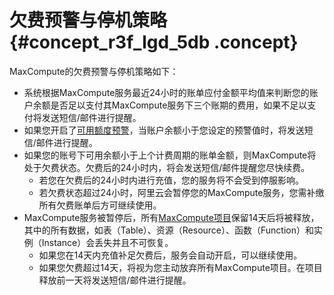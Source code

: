 # 欠费预警与停机策略 {#concept_r3f_lgd_5db .concept}

MaxCompute的欠费预警与停机策略如下：

-   系统根据MaxCompute服务最近24小时的账单应付金额平均值来判断您的账户余额是否足以支付其MaxCompute服务下三个账期的费用，如果不足以支付将发送短信/邮件进行提醒。
-   如果您开启了[可用额度预警](https://expense.console.aliyun.com/#/account/home)，当账户余额小于您设定的预警值时，将发送短信/邮件进行提醒。
-   如果您的账号下可用余额小于上个计费周期的账单金额，则MaxCompute将处于欠费状态。欠费后的24小时内，将会发送短信/邮件提醒您尽快续费。
    -   若您在欠费后的24小时内进行充值，您的服务将不会受到停服影响。
    -   若欠费状态超过24小时，阿里云会暂停您的MaxCompute服务，您需补缴所有欠费账单后方可继续使用。
-   MaxCompute服务被暂停后，所有[MaxCompute项目](../DNODPS1892969/ZH-CN_TP_11920.dita)保留14天后将被释放，其中的所有数据，如表（Table）、资源（Resource）、函数（Function）和实例（Instance）会丢失并且不可恢复。
    -   如果您在14天内充值补足欠费后，服务会自动开启，可以继续使用。
    -   如果您欠费超过14天，将视为您主动放弃所有MaxCompute项目。在项目释放前一天将发送短信/邮件进行提醒。

